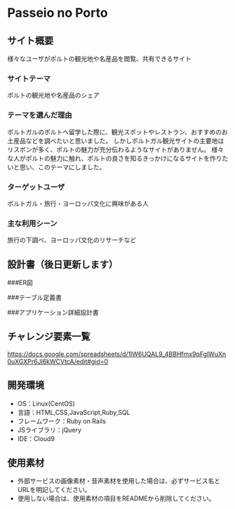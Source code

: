 # Passeio no Porto

## サイト概要
様々なユーザがポルトの観光地や名産品を閲覧、共有できるサイト

### サイトテーマ
ポルトの観光地や名産品のシェア

### テーマを選んだ理由
ポルトガルのポルトへ留学した際に、観光スポットやレストラン、おすすめのお土産品などを調べたいと思いました。
しかしポルトガル観光サイトの主要地はリスボンが多く、ポルトの魅力が充分伝わるようなサイトがありません。
様々な人がポルトの魅力に触れ、ポルトの良さを知るきっかけになるサイトを作りたいと思い、このテーマにしました。

### ターゲットユーザ
ポルトガル・旅行・ヨーロッパ文化に興味がある人

### 主な利用シーン
旅行の下調べ、ヨーロッパ文化のリサーチなど

## 設計書（後日更新します）
###ER図

###テーブル定義書

###アプリケーション詳細設計書

## チャレンジ要素一覧
<https://docs.google.com/spreadsheets/d/1lW6UQAL9_4BBHfmx9qFglWuXn0uXGXPr6Jl6kWCVtcA/edit#gid=0>

## 開発環境
- OS：Linux(CentOS)
- 言語：HTML,CSS,JavaScript,Ruby,SQL
- フレームワーク：Ruby on Rails
- JSライブラリ：jQuery
- IDE：Cloud9

## 使用素材
- 外部サービスの画像素材・音声素材を使用した場合は、必ずサービス名とURLを明記してください。
- 使用しない場合は、使用素材の項目をREADMEから削除してください。